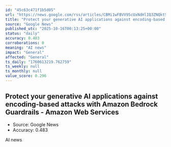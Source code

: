 ```yaml
---
id: "45c63c471f1b5d05"
url: "https://news.google.com/rss/articles/CBMi1wFBVV95cUxNdHlIQ3ZNQktSRmFkOFBwX2x5aVNiR21EY08tMzB6YnFfSzlGWG1semxBZ2NQeVc5YVo5a2hsTU0yWlc2czNrUFA1bnJWandnVkJHTWRNUktSUWduRDVHVDRmakx1Y0daczlGdjUwcDVobFF0SFh2aUdBR09hdmF4a1M2aGstbFA1SzVEcF9ISC14aDF0eUNPLVFiTW9ubDNkUzg5WkJMM2NPaVNsQkN1d2xLdkNKR0w0b0QxZDVrX3YwaDFsVEpuZUctaGRsdDhfbmpkQlo4NA?oc=5"
title: "Protect your generative AI applications against encoding-based attacks with Amazon Bedrock Guardrails - Amazon Web Services"
source: "Google News"
published_utc: "2025-10-16T00:13:25+00:00"
status: "daily"
accuracy: 0.483
corroborations: 0
meaning: "AI news"
impact: "General"
affected: "General"
ts_daily: "1760613219.762759"
ts_weekly: null
ts_monthly: null
value_score: 0.296
---
```

## Protect your generative AI applications against encoding-based attacks with Amazon Bedrock Guardrails - Amazon Web Services

- Source: Google News
- Accuracy: 0.483

AI news
